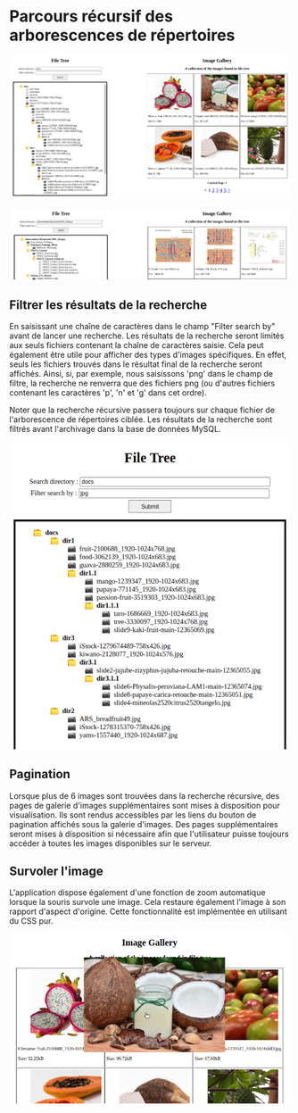 # Parcours récursif des arborescences de répertoires

<p align="center">
  <img src="https://github.com/GonzoDMX/Langages_Web/blob/main/TP_3_Recursive_Search/assets/app_overview.png">
</p>


<p align="center">
  <img src="https://github.com/GonzoDMX/Langages_Web/blob/main/TP_3_Recursive_Search/assets/other_dirs.png">
</p>

## Filtrer les résultats de la recherche

En saisissant une chaîne de caractères dans le champ "Filter search by" avant de lancer une recherche. Les résultats de la recherche seront limités aux seuls fichiers contenant la chaîne de caractères saisie. Cela peut également être utile pour afficher des types d'images spécifiques. En effet, seuls les fichiers trouvés dans le résultat final de la recherche seront affichés. Ainsi, si, par exemple, nous saisissons 'png' dans le champ de filtre, la recherche ne renverra que des fichiers png (ou d'autres fichiers contenant les caractères 'p', 'n' et 'g' dans cet ordre).

Noter que la recherche récursive passera toujours sur chaque fichier de l'arborescence de répertoires ciblée. Les résultats de la recherche sont filtrés avant l'archivage dans la base de données MySQL.

<p align="center">
  <img src="https://github.com/GonzoDMX/Langages_Web/blob/main/TP_3_Recursive_Search/assets/search_filter.png">
</p>

## Pagination

Lorsque plus de 6 images sont trouvées dans la recherche récursive, des pages de galerie d'images supplémentaires sont mises à disposition pour visualisation. Ils sont rendus accessibles par les liens du bouton de pagination affichés sous la galerie d'images. Des pages supplémentaires seront mises à disposition si nécessaire afin que l'utilisateur puisse toujours accéder à toutes les images disponibles sur le serveur.

## Survoler l'image

L'application dispose également d'une fonction de zoom automatique lorsque la souris survole une image. Cela restaure également l'image à son rapport d'aspect d'origine. Cette fonctionnalité est implémentée en utilisant du CSS pur.

<p align="center">
  <img src="https://github.com/GonzoDMX/Langages_Web/blob/main/TP_3_Recursive_Search/assets/image_hover.png">
</p>


